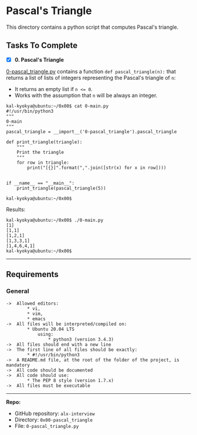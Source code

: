 # Pascal's Triangle
This directory contains a python script that computes Pascal's triangle.

## Tasks To Complete
+ [x] **0. Pascal's Triangle**

[0-pascal_triangle.py](https://github.com/kal-kyokya/alx-interview/tree/main/0x00-pascal_triangle) contains a function `def pascal_triangle(n):` that returns a list of lists of integers representing the Pascal's triangle of `n`:

* It returns an empty list if `n <= 0`.
* Works with the assumption that `n` will be always an integer.

```
kal-kyokya@ubuntu:~/0x00$ cat 0-main.py
#!/usr/bin/python3
"""
0-main
"""
pascal_triangle = __import__('0-pascal_triangle').pascal_triangle

def print_triangle(triangle):
    """
    Print the triangle
    """
    for row in triangle:
        print("[{}]".format(",".join([str(x) for x in row])))


if __name__ == "__main__":
    print_triangle(pascal_triangle(5))

kal-kyokya@ubuntu:~/0x00$ 
```
Results:
```
kal-kyokya@ubuntu:~/0x00$ ./0-main.py
[1]
[1,1]
[1,2,1]
[1,3,3,1]
[1,4,6,4,1]
kal-kyokya@ubuntu:~/0x00$ 
```

---

## Requirements
### General

	->	Allowed editors:
			* vi,
			* vim,
			* emacs
	->	All files will be interpreted/compiled on:
			* Ubuntu 20.04 LTS
				using:
					* python3 (version 3.4.3)
	->	All files should end with a new line
	->	The first line of all files should be exactly:
			* #!/usr/bin/python3
	->	A README.md file, at the root of the folder of the project, is mandatory
	->	All code should be documented
	->	All code should use:
			* The PEP 8 style (version 1.7.x)
	->	All files must be executable

---

**Repo:**

-   GitHub repository: `alx-interview`
-   Directory: `0x00-pascal_triangle`
-   File: `0-pascal_triangle.py`
